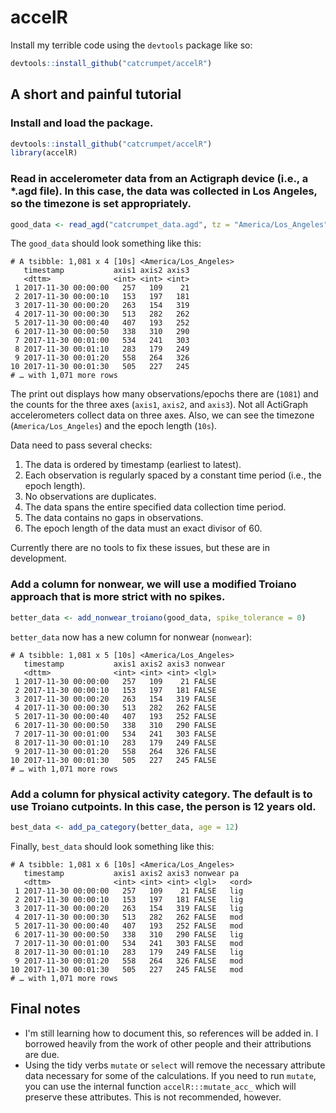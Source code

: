 # accelR

Install my terrible code using the `devtools` package like so: 
```R
devtools::install_github("catcrumpet/accelR")
```

## A short and painful tutorial

### Install and load the package.
```R
devtools::install_github("catcrumpet/accelR")
library(accelR)
```

### Read in accelerometer data from an Actigraph device (i.e., a \*.agd file). In this case, the data was collected in Los Angeles, so the timezone is set appropriately.
```R
good_data <- read_agd("catcrumpet_data.agd", tz = "America/Los_Angeles")
```

The `good_data` should look something like this:
```
# A tsibble: 1,081 x 4 [10s] <America/Los_Angeles>
   timestamp           axis1 axis2 axis3
   <dttm>              <int> <int> <int>
 1 2017-11-30 00:00:00   257   109    21
 2 2017-11-30 00:00:10   153   197   181
 3 2017-11-30 00:00:20   263   154   319
 4 2017-11-30 00:00:30   513   282   262
 5 2017-11-30 00:00:40   407   193   252
 6 2017-11-30 00:00:50   338   310   290
 7 2017-11-30 00:01:00   534   241   303
 8 2017-11-30 00:01:10   283   179   249
 9 2017-11-30 00:01:20   558   264   326
10 2017-11-30 00:01:30   505   227   245
# … with 1,071 more rows
```

The print out displays how many observations/epochs there are (`1081`) and the counts for the three axes (`axis1`, `axis2`, and `axis3`). Not all ActiGraph accelerometers collect data on three axes. Also, we can see the timezone (`America/Los_Angeles`) and the epoch length (`10s`).

Data need to pass several checks:
  1. The data is ordered by timestamp (earliest to latest).
  2. Each observation is regularly spaced by a constant time period (i.e., the epoch length).
  3. No observations are duplicates.
  4. The data spans the entire specified data collection time period.
  5. The data contains no gaps in observations.
  6. The epoch length of the data must an exact divisor of 60.

Currently there are no tools to fix these issues, but these are in development.

### Add a column for nonwear, we will use a modified Troiano approach that is more strict with no spikes.
```R
better_data <- add_nonwear_troiano(good_data, spike_tolerance = 0)
```

`better_data` now has a new column for nonwear (`nonwear`):
```
# A tsibble: 1,081 x 5 [10s] <America/Los_Angeles>
   timestamp           axis1 axis2 axis3 nonwear
   <dttm>              <int> <int> <int> <lgl>  
 1 2017-11-30 00:00:00   257   109    21 FALSE  
 2 2017-11-30 00:00:10   153   197   181 FALSE  
 3 2017-11-30 00:00:20   263   154   319 FALSE  
 4 2017-11-30 00:00:30   513   282   262 FALSE  
 5 2017-11-30 00:00:40   407   193   252 FALSE  
 6 2017-11-30 00:00:50   338   310   290 FALSE  
 7 2017-11-30 00:01:00   534   241   303 FALSE  
 8 2017-11-30 00:01:10   283   179   249 FALSE  
 9 2017-11-30 00:01:20   558   264   326 FALSE  
10 2017-11-30 00:01:30   505   227   245 FALSE  
# … with 1,071 more rows
```

### Add a column for physical activity category. The default is to use Troiano cutpoints. In this case, the person is 12 years old.
```R
best_data <- add_pa_category(better_data, age = 12)
```

Finally, `best_data` should look something like this:
```
# A tsibble: 1,081 x 6 [10s] <America/Los_Angeles>
   timestamp           axis1 axis2 axis3 nonwear pa   
   <dttm>              <int> <int> <int> <lgl>   <ord>
 1 2017-11-30 00:00:00   257   109    21 FALSE   lig  
 2 2017-11-30 00:00:10   153   197   181 FALSE   lig  
 3 2017-11-30 00:00:20   263   154   319 FALSE   lig  
 4 2017-11-30 00:00:30   513   282   262 FALSE   mod  
 5 2017-11-30 00:00:40   407   193   252 FALSE   mod  
 6 2017-11-30 00:00:50   338   310   290 FALSE   lig  
 7 2017-11-30 00:01:00   534   241   303 FALSE   mod  
 8 2017-11-30 00:01:10   283   179   249 FALSE   lig  
 9 2017-11-30 00:01:20   558   264   326 FALSE   mod  
10 2017-11-30 00:01:30   505   227   245 FALSE   mod  
# … with 1,071 more rows
```

## Final notes
- I'm still learning how to document this, so references will be added in. I borrowed heavily from the work of other people and their attributions are due.
- Using the tidy verbs `mutate` or `select` will remove the necessary attribute data necessary for some of the calculations. If you need to run `mutate`, you can use the internal function `accelR:::mutate_acc_` which will preserve these attributes. This is not recommended, however.
